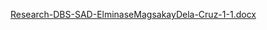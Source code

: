 
[Research-DBS-SAD-ElminaseMagsakayDela-Cruz-1-1.docx](https://github.com/user-attachments/files/18240119/Research-DBS-SAD-ElminaseMagsakayDela-Cruz-1-1.docx)
